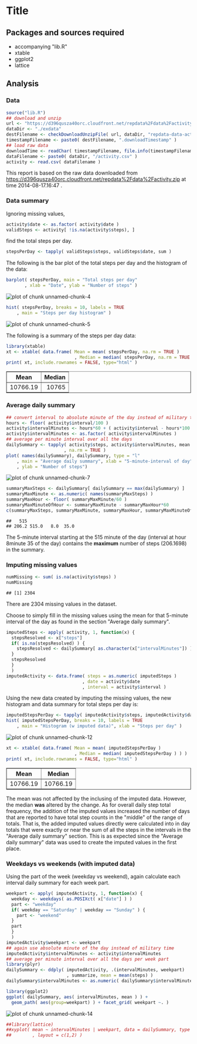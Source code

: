 Title
========================================================

Packages and sources required
--------------------------------------------------------
* accompanying "lib.R"
* xtable
* ggplot2
* lattice

Analysis
--------------------------------------------------------

### Data


```r
source("lib.R")
## download and unzip
url <- "https://d396qusza40orc.cloudfront.net/repdata%2Fdata%2Factivity.zip"
dataDir <- "./exdata"
destFilename <- checkDownloadUnzipFile( url, dataDir, "repdata-data-activity.zip" )
timestampFilename <- paste0( destFilename, ".downloadTimestamp" )
## load raw data
downloadTime <- readChar( timestampFilename, file.info(timestampFilename)$size )
dataFilename <- paste0( dataDir, "/activity.csv" )
activity <- read.csv( dataFilename )
```

This report is based on the raw data downloaded from https://d396qusza40orc.cloudfront.net/repdata%2Fdata%2Factivity.zip at time 2014-08-17.16:47
.

### Data summary

Ignoring missing values,

```r
activity$date <- as.factor( activity$date )
validSteps <- activity[ !is.na(activity$steps), ]
```
find the total steps per day.

```r
stepsPerDay <- tapply( validSteps$steps, validSteps$date, sum )
```

The following is the bar plot of the total steps per day and the histogram of the data:

```r
barplot( stepsPerDay, main = "Total steps per day"
       , xlab = "Date", ylab = "Number of steps" )
```

![plot of chunk unnamed-chunk-4](figure/unnamed-chunk-4.png) 


```r
hist( stepsPerDay, breaks = 10, labels = TRUE
    , main = "Steps per day histogram" )
```

![plot of chunk unnamed-chunk-5](figure/unnamed-chunk-5.png) 

The following is a summary of the steps per day data:

```r
library(xtable)
xt <- xtable( data.frame( Mean = mean( stepsPerDay, na.rm = TRUE )
                          , Median = median( stepsPerDay, na.rm = TRUE ) ) )
print( xt, include.rownames = FALSE, type="html" )
```

<!-- html table generated in R 3.1.0 by xtable 1.7-3 package -->
<!-- Sun Aug 17 16:47:43 2014 -->
<TABLE border=1>
<TR> <TH> Mean </TH> <TH> Median </TH>  </TR>
  <TR> <TD align="right"> 10766.19 </TD> <TD align="right"> 10765 </TD> </TR>
   </TABLE>

### Average daily summary


```r
## convert interval to absolute minute of the day instead of military time
hours <- floor( activity$interval/100 )
activity$intervalMinutes <- hours*60 + ( activity$interval - hours*100 )
activity$intervalMinutes <- as.factor( activity$intervalMinutes )
## average per minute interval over all the days
dailySummary <- tapply( activity$steps, activity$intervalMinutes, mean
                      , na.rm = TRUE )
plot( names(dailySummary), dailySummary, type = "l"
    , main = "Average daily summary", xlab = "5-minute-interval of day"
    , ylab = "Number of steps")
```

![plot of chunk unnamed-chunk-7](figure/unnamed-chunk-7.png) 


```r
summaryMaxSteps <- dailySummary[ dailySummary == max(dailySummary) ]
summaryMaxMinute <- as.numeric( names(summaryMaxSteps) )
summaryMaxHour <- floor( summaryMaxMinute/60 )
summaryMaxMinuteOfHour <- summaryMaxMinute - summaryMaxHour*60
c(summaryMaxSteps, summaryMaxMinute, summaryMaxHour, summaryMaxMinuteOfHour)
```

```
##   515                   
## 206.2 515.0   8.0  35.0
```

The 5-minute interval starting at the 515 minute of the day
(interval at hour 8minute 35 of the day) 
contains the **maximum** number 
of steps (206.1698) in the summary.

### Imputing missing values


```r
numMissing <- sum( is.na(activity$steps) )
numMissing
```

```
## [1] 2304
```



There are 2304 missing values in the dataset.

Choose to simply fill in the missing values using the mean for that 5-minute interval
of the day as found in the section "Average daily summary".


```r
imputedSteps <- apply( activity, 1, function(x) {
  stepsResolved <- x["steps"]
  if( is.na(stepsResolved) ) {
    stepsResolved <- dailySummary[ as.character(x["intervalMinutes"]) ]
  }
  stepsResolved
  } 
  )
imputedActivity <- data.frame( steps = as.numeric( imputedSteps )
                             , date = activity$date
                             , interval = activity$interval )
```


Using the new data created by imputing the missing values, the new histogram
and data summary for total steps per day is:


```r
imputedStepsPerDay <- tapply( imputedActivity$steps, imputedActivity$date, sum )
hist( imputedStepsPerDay, breaks = 10, labels = TRUE
    , main = "Histogram (w imputed data)", xlab = "Steps per day" )
```

![plot of chunk unnamed-chunk-12](figure/unnamed-chunk-12.png) 


```r
xt <- xtable( data.frame( Mean = mean( imputedStepsPerDay )
                          , Median = median( imputedStepsPerDay ) ) )
print( xt, include.rownames = FALSE, type="html" )
```

<!-- html table generated in R 3.1.0 by xtable 1.7-3 package -->
<!-- Sun Aug 17 16:47:44 2014 -->
<TABLE border=1>
<TR> <TH> Mean </TH> <TH> Median </TH>  </TR>
  <TR> <TD align="right"> 10766.19 </TD> <TD align="right"> 10766.19 </TD> </TR>
   </TABLE>

The mean was not affected by the inclusing of the imputed data. However, the median
**was** altered by the change. 
As for overall daily step total frequency, the addition of the 
imputed values increased the number of days that are reported to have total step
counts in the "middle" of the range of totals. That is, the added imputed values
directly were calculated into in day totals that were exactly or near the sum of
all the steps in the intervals in the "Average daily summary" section. This is
as expected since the "Average daily summary" data was used to create the
imputed values in the first place.

### Weekdays vs weekends (with imputed data)

Using the part of the week (weekday vs weekend), again calculate each
interval daily summary for each week part.

```r
weekpart <- apply( imputedActivity, 1, function(x) {
  weekday <- weekdays( as.POSIXct( x["date"] ) )
  part <- "weekday"
  if( weekday == "Saturday" | weekday == "Sunday" ) {
    part <- "weekend"
  }
  part
  }
  )
imputedActivity$weekpart <- weekpart
## again use absolute minute of the day instead of military time
imputedActivity$intervalMinutes <- activity$intervalMinutes
## average per minute interval over all the days per week part
library(plyr)
dailySummary <- ddply( imputedActivity, .(intervalMinutes, weekpart)
                       , summarize, mean = mean(steps) )
dailySummary$intervalMinutes <- as.numeric( dailySummary$intervalMinutes )

library(ggplot2)
ggplot( dailySummary, aes( intervalMinutes, mean ) ) +
  geom_path( aes(group=weekpart) ) + facet_grid( weekpart ~. )
```

![plot of chunk unnamed-chunk-14](figure/unnamed-chunk-14.png) 

```r
##library(lattice)
##xyplot( mean ~ intervalMinutes | weekpart, data = dailySummary, type = "l"
##        , layout = c(1,2) )
```
